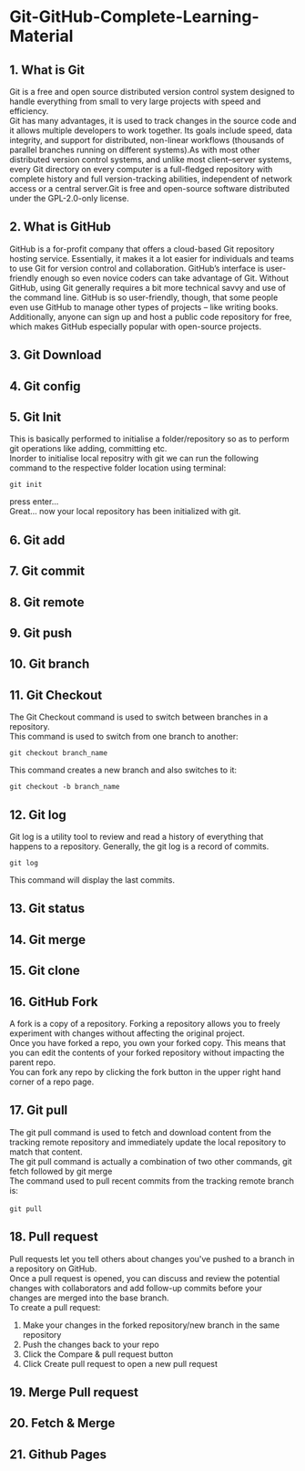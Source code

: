 # Git-GitHub-Complete-Learning-Material

## 1. What is Git

Git is a free and open source distributed version control system designed to handle everything from small to very large projects with speed and efficiency.<br>
Git has many advantages, it is used to track changes in the source code and it allows multiple developers to work together. Its goals include speed, data integrity, and support for distributed, non-linear workflows (thousands of parallel branches running on different systems).As with most other distributed version control systems, and unlike most client–server systems, every Git directory on every computer is a full-fledged repository with complete history and full version-tracking abilities, independent of network access or a central server.Git is free and open-source software distributed under the GPL-2.0-only license.

## 2. What is GitHub

GitHub is a for-profit company that offers a cloud-based Git repository hosting service. Essentially, it makes it a lot easier for individuals and teams to use Git for version control and collaboration.
GitHub’s interface is user-friendly enough so even novice coders can take advantage of Git. Without GitHub, using Git generally requires a bit more technical savvy and use of the command line.
GitHub is so user-friendly, though, that some people even use GitHub to manage other types of projects – like writing books.
Additionally, anyone can sign up and host a public code repository for free, which makes GitHub especially popular with open-source projects.

## 3. Git Download

## 4. Git config

## 5. Git Init

This is basically performed to initialise a folder/repository so as to perform git operations like adding, committing etc.<br>
Inorder to initialise local repositry with git we can run the following command to the respective folder location using terminal:<br>

```git init```<br>
      
press enter...<br>
Great... now your local repository has been initialized with git.

## 6. Git add

## 7. Git commit 

## 8. Git remote

## 9. Git push

## 10. Git branch

## 11. Git Checkout

The Git Checkout command is used to switch between branches in a repository.<br>
This command is used to switch from one branch to another:<br>

```git checkout branch_name```    <br>

This command creates a new branch and also switches to it:<br>

```git checkout -b branch_name```   

## 12. Git log

Git log is a utility tool to review and read a history of everything that happens to a repository. Generally, the git log is a record of commits.<br>

```git log```    <br>

This command will display the last commits.

## 13. Git status

## 14. Git merge

## 15. Git clone

## 16. GitHub Fork

A fork is a copy of a repository. Forking a repository allows you to freely experiment with changes without affecting the original project.<br>
Once you have forked a repo, you own your forked copy. This means that you can edit the contents of your forked repository without impacting the parent repo.<br>
You can fork any repo by clicking the fork button in the upper right hand corner of a repo page.

## 17. Git pull

The git pull command is used to fetch and download content from the tracking remote repository and immediately update the local repository to match that content.<br>
The git pull command is actually a combination of two other commands, git fetch followed by git merge<br>
The command used to pull recent commits from the tracking remote branch is:<br><br>
```git pull``` <br>

## 18. Pull request

Pull requests let you tell others about changes you've pushed to a branch in a repository on GitHub.<br>
Once a pull request is opened, you can discuss and review the potential changes with collaborators and add follow-up commits before your changes are merged into the base branch.<br>
To create a pull request:<br>
1. Make your changes in the forked repository/new branch in the same repository<br>
2. Push the changes back to your repo<br>
3. Click the Compare & pull request button<br>
4. Click Create pull request to open a new pull request<br>



## 19. Merge Pull request

## 20. Fetch & Merge

## 21. Github Pages



